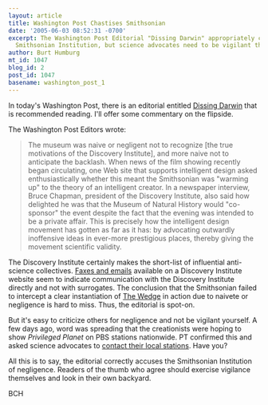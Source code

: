 ```yaml
---
layout: article
title: Washington Post Chastises Smithsonian
date: '2005-06-03 08:52:31 -0700'
excerpt: The Washington Post Editorial "Dissing Darwin" appropriately chastises the
  Smithsonian Institution, but science advocates need to be vigilant themselves.
author: Burt Humburg
mt_id: 1047
blog_id: 2
post_id: 1047
basename: washington_post_1
---
```

In today's Washington Post, there is an editorial entitled [Dissing Darwin](http://www.washingtonpost.com/wp-dyn/content/article/2005/06/02/AR2005060201659.html) that is recommended reading. I'll offer some commentary on the flipside.

The Washington Post Editors wrote:

> The museum was naive or negligent not to recognize \[the true motivations of the Discovery Institute\], and more naive not to anticipate the backlash. When news of the film showing recently began circulating, one Web site that supports intelligent design asked enthusiastically whether this meant the Smithsonian was "warming up" to the theory of an intelligent creator. In a newspaper interview, Bruce Chapman, president of the Discovery Institute, also said how delighted he was that the Museum of Natural History would "co-sponsor" the event despite the fact that the evening was intended to be a private affair. This is precisely how the intelligent design movement has gotten as far as it has: by advocating outwardly inoffensive ideas in ever-more prestigious places, thereby giving the movement scientific validity.

The Discovery Institute certainly makes the short-list of influential anti-science collectives. [Faxes and emails](http://www.evolutionnews.org/index.php?p=412&amp;more=1&amp;c=1&amp;tb=1&amp;pb=1) available on a Discovery Institute website seem to indicate communication with the Discovery Institute directly and not with surrogates. The conclusion that the Smithsonian failed to intercept a clear instantiation of [The Wedge](http://www.public.asu.edu/~jmlynch/idt/wedge.html) in action due to naivete or negligence is hard to miss. Thus, the editorial is spot-on.

But it's easy to criticize others for negligence and not be vigilant yourself. A few days ago, word was spreading that the creationists were hoping to show _Privileged Planet_ on PBS stations nationwide. PT confirmed this and asked science advocates to [contact their local stations](http://www.pandasthumb.org/pt-archives/001102.html). Have you?

All this is to say, the editorial correctly accuses the Smithsonian Institution of negligence. Readers of the thumb who agree should exercise vigilance themselves and look in their own backyard.

BCH
